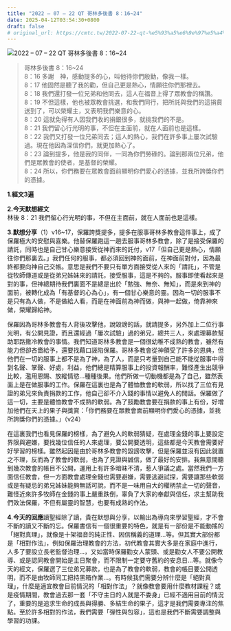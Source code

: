 ```yaml
---
title: "2022 – 07 – 22 QT 哥林多後書 8：16~24"
date: 2025-04-12T03:54:30+0800
draft: false
# original_url: https://cmtc.tw/2022-07-22-qt-%e5%93%a5%e6%9e%97%e5%a4%9a%e5%be%8c%e6%9b%b8-8%ef%bc%9a1624
---
```


![2022 – 07 – 22 QT 哥林多後書 8：16~24](/images/qt.jpg  "2022 – 07 – 22 QT 哥林多後書 8：16~24")

> 哥林多後書 8：16~24  
> 8：16 多謝　神，感動提多的心，叫他待你們殷勤，像我一樣。  
> 8：17 他固然是聽了我的勸，但自己更是熱心，情願往你們那裡去。  
> 8：18 我們還打發一位兄弟和他同去，這人在福音上得了眾教會的稱讚。  
> 8：19 不但這樣，他也被眾教會挑選，和我們同行，把所託與我們的這捐貲送到了，可以榮耀主，又表明我們樂意的心。  
> 8：20 這就免得有人因我們收的捐銀很多，就挑我們的不是。  
> 8：21 我們留心行光明的事，不但在主面前，就在人面前也是這樣。  
> 8：22 我們又打發一位兄弟同去；這人的熱心，我們在許多事上屢次試驗過。現在他因為深信你們，就更加熱心了。  
> 8：23 論到提多，他是我的同伴，一同為你們勞碌的。論到那兩位兄弟，他們是眾教會的使者，是基督的榮耀。  
> 8：24 所以，你們務要在眾教會面前顯明你們愛心的憑據，並我所誇獎你們的憑據。

**1.經文3遍**

**2.今天默想經文**  
林後 8：21 我們留心行光明的事，不但在主面前，就在人面前也是這樣。

**3.默想分享**（1）v16~17，保羅誇獎提多，提多在服事哥林多教會這件事上，成了保羅極大的安慰與喜樂。他替保羅跑這一趟去服事哥林多教會，除了是接受保羅的請託，同時也是自己甘心樂意接受從神而來的託付，v17「但自己更是熱心，情願往你們那裏去。」我們任何的服事，都必須回到神的面前，在神面前對付，因為最終都要向神自己交帳。意思是我們不要只有單方面接受從人來的「請託」，不管是從牧師傳道或是從弟兄姊妹來的請託，接受服事，這是不夠的。服事即使看起來是對的事，但神總期待我們裏面不是總是出於「勉強、無奈、無知」，而是來到神的面前，被轉化成為「有基督的心為心」，有一個甘心樂意的靈。因為一切的服事不是只有為人做，不是做給人看，而是在神面前為神而做，與神一起做，倚靠神來做，榮耀歸給神。

保羅因為哥林多教會有人背後攻擊他，說毀謗的話，就請提多，另外加上二位行事光明，有公開見證，而且還經過「屢次試驗」過的弟兄，總共三人，來處理募款幫助耶路撒冷教會的事情。我們知道哥林多教會是一個很幼稚不成熟的教會，雖然有能力但卻吝嗇給予，還要找藉口誣陷保羅。哥林多教會從神領受了許多的恩典，但他們在一切的服事上都不是為了神，為了人，而是只考量到自己能不能從服事中得到名聲、掌聲、好處，利益，他們總是精算服事上的投資報酬率，難怪產生出競爭比較，濫用恩賜、放縱情慾…種種後果。他們所做一切動機都是為了自己，雖然表面上是在做服事的工作。保羅在這裏也是為了體恤教會的軟弱，所以找了三位有見證的弟兄來負責捐款的工作，他自己卻不介入錢的事情以避免人的閒話。保羅做了這一切，主要是體恤教會不成熟的軟弱。為了鼓勵教會要在捐款的事上有份，好增加他們在天上的果子與獎賞：「你們務要在眾教會面前顯明你們愛心的憑據，並我所誇獎你們的憑據。」（v24）

在這裏我們也看見保羅的榜樣，為了避免人的軟弱猜疑，在處理金錢的事上要設定界限與避嫌，要找幾位信任的人來處理，要公開要透明，這些都是今天教會需要好好學習的榜樣。雖然起因是由於哥林多教會的毀謗攻擊，但是保羅並沒有因此就置之不理，反而為了教會的軟弱，也為了見證與誠信，做了最好的安排。我無意間聽到幾次教會的帳目不公開，運用上有許多暗昧不清，惹人爭議之處。當然我們一方面信任教會，但一方面教會處理金錢也需要避嫌，需要逃避試探，需要讓那些軟弱或是有疑忌的弟兄姊妹能夠無話可說，而不是一味用自大的權柄禁止一切的聲音，難怪近來許多牧師在金錢的事上嚴重跌倒，辜負了大家的奉獻與信任，求主幫助我們效法保羅，不但有屬靈的智慧，也要有成熟的作法。

**4.今天的回應**讀聖經除了讀，貴在默想與分享，以輸出為導向來學習聖經，才不會不斷的讀又不斷的忘。保羅書信有一個很重要的特色，就是有一部份是不能動搖的「絕對真理」，就像是十架福音的純正性、因信稱義的道理…等。但其實大部份都是「相對作法」，例如保羅治理教會的方法，初代教會其實大多是在家庭中進行，人多了要設立長老監督治理…，又如當時保羅勸女人蒙頭、或是勸女人不要公開教導、或是認同教會開始是主日聚會，而不限制一定要守舊約的安息日…等。就像今天的經文，保羅選了三位弟兄募款，也是為了教會的軟弱，教會的帳目要公開透明，而不是由牧師同工把持黑箱作業…。有時候我們需要分辨什麼是「絕對真理」，什麼是適宜教會目前情況的「相對作法」？就像教會要用什麼教材課程？或是疫情期間，教會過去那一套「不守主日的人就是不委身」已經不適用目前的情況了，重要的是追求生命的成長與得勝、多結生命的果子，這才是我們需要專注的焦點。至於許多相對的作法，我們需要「彈性與包容」，這也是我們不斷需要調整與學習的功課。